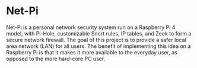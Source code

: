 # Net-Pi
Net-Pi is a personal network security system run on a Raspberry Pi 4 model, with Pi-Hole, customizable Snort rules, IP tables, and Zeek to form a secure network firewall. The goal of this project is to provide a safer local area network (LAN) for all users. The benefit of implementing this idea on a Raspberry Pi is that it makes it more available to the everyday user, as opposed to the more hard-core PC user.
